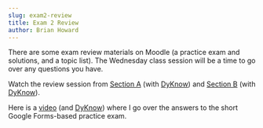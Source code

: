 ```yaml
---
slug: exam2-review
title: Exam 2 Review
author: Brian Howard
---
```


There are some exam review materials on Moodle (a practice exam and solutions, and a topic list). The Wednesday class session will be a time to go over any questions you have.

Watch the review session from [Section A](https://drive.google.com/file/d/1hyRl3n4X-UImwmZ4z1c_cOpQ0AUGLKOR/view) (with [DyKnow](https://drive.google.com/open?id=1-wDAQUNFtorMa9LTVvDKp_SipR4qYAfJ)) and [Section B](https://drive.google.com/file/d/1v9d9-b5KxOp654gXZ9HmCQO_NH82ilVn/view) (with [DyKnow](https://drive.google.com/open?id=1-xtuFt2nOK1U18vWj6YL3My9zjYN2qCH)).

Here is a [video](https://drive.google.com/file/d/1mgGnYi1asNWEM3JGr1NyGoFGsdiuJl1l/view) (and [DyKnow](https://drive.google.com/open?id=1-yv_cf65gTPJCQloN8gj57FgK6q_DCv4)) where I go over the answers to the short Google Forms-based practice exam.